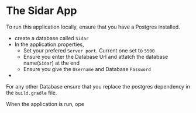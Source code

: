# The Sidar App

To run this application locally, ensure that you have a Postgres installed.
* create a database called `Sidar`
* In the application.properties,
  * Set your prefered `Server port`. Current one set to `5500`
  * Ensure you enter the Database Url and attatch the database name(`Sidar`) at the end
  * Ensure you give the `Username` and Database `Password`
* 

For any other Database ensure that you replace the postgres dependency in the `build.gradle` file.

When the application is run, ope
